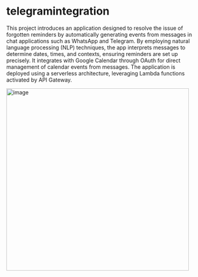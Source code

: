 # telegramintegration

This project introduces an application designed to resolve the issue of forgotten reminders by automatically generating events from messages in chat applications such as WhatsApp and Telegram. By employing natural language processing (NLP) techniques, the app interprets messages to determine dates, times, and contexts, ensuring reminders are set up precisely. It integrates with Google Calendar through OAuth for direct management of calendar events from messages. The application is deployed using a serverless architecture, leveraging Lambda functions activated by API Gateway.



<img width="479" alt="image" src="https://github.com/deekshamypersonal/telegramintegration/assets/150110347/37a7ad0e-c992-48af-b568-a34186b4fd8d">
